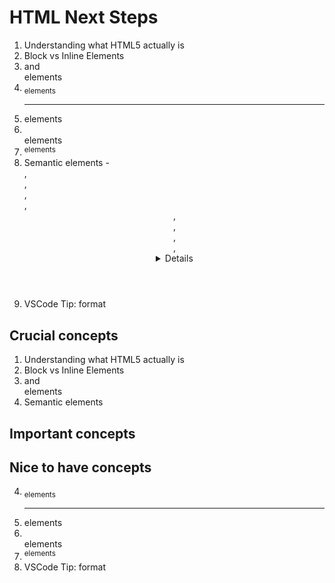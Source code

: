 # HTML Next Steps

1. Understanding what HTML5 actually is
2. Block vs Inline Elements
3. <span> and <div> elements
4. <sub> elements
5. <hr> elements
6. <br> elements
7. <sup> elements
8. Semantic elements - 
	<section>, <article>, <nav>, <main>, <header>, <footer>, <aside>, <summary>, <details>
9. VSCode Tip: format

## Crucial concepts

1. Understanding what HTML5 actually is
2. Block vs Inline Elements
3. <span> and <div> elements
8. Semantic elements

## Important concepts

## Nice to have concepts

4. <sub> elements
5. <hr> elements
6. <br> elements
7. <sup> elements
9. VSCode Tip: format